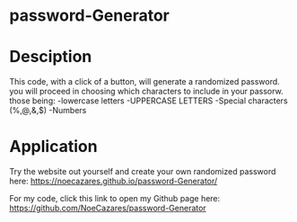 # password-Generator

# Desciption

This code, with a click of a button, will generate a randomized password. you will proceed in choosing which characters to include in your passorw. those being:
-lowercase letters
-UPPERCASE LETTERS
-Special characters (%,@,&,$)
-Numbers

# Application

Try the website out yourself and create your own randomized password here: https://noecazares.github.io/password-Generator/

For my code, click this link to open my Github page here: https://github.com/NoeCazares/password-Generator
